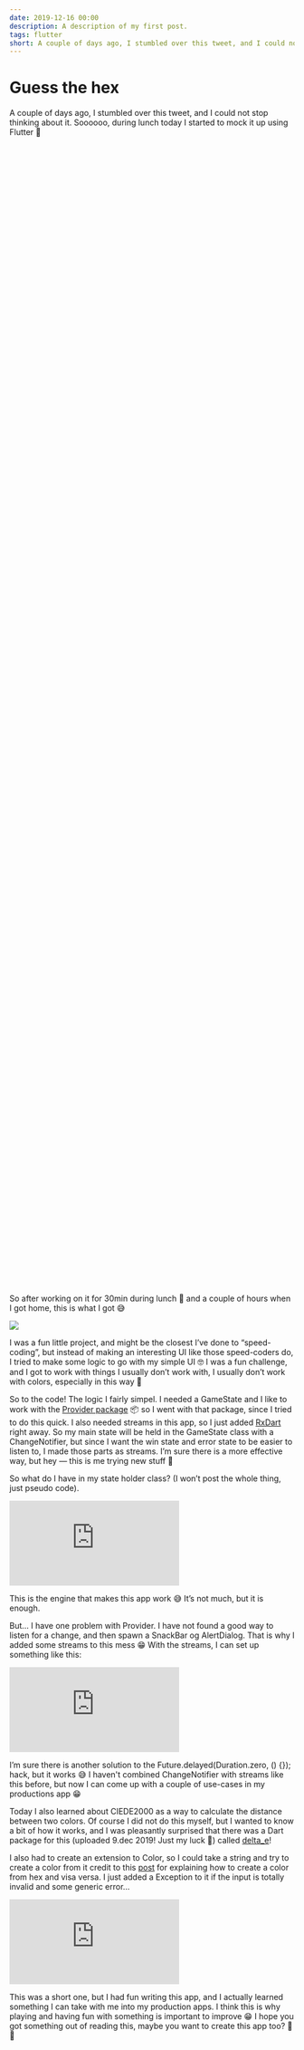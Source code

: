 ```yaml
---
date: 2019-12-16 00:00
description: A description of my first post.
tags: flutter
short: A couple of days ago, I stumbled over this tweet, and I could not stop thinking about it. Soooooo, during lunch today I started to mock it up using Flutter 💙
---
```


# Guess the hex

A couple of days ago, I stumbled over this tweet, and I could not stop thinking about it. Soooooo, during lunch today I started to mock it up using Flutter 💙

<iframe id="twitter-widget-0" scrolling="no" frameborder="0" allowtransparency="true" allowfullscreen="true" class="twitter-tweet twitter-tweet-rendered" style="position: static; visibility: visible; display: block; width: 500px; height: 2015px; padding: 0px; border: none; margin: 10px auto; max-width: 100%; min-width: 220px;" data-tweet-id="1205982293787103234" title="Twitter Tweet"></iframe>

So after working on it for 30min during lunch 🥗 and a couple of hours when I got home, this is what I got 😅

![](https://cdn-images-1.medium.com/max/2048/1*OSW5yNYyRwXZICiym3ctjw.png)

I was a fun little project, and might be the closest I’ve done to “speed-coding”, but instead of making an interesting UI like those speed-coders do, I tried to make some logic to go with my simple UI 🤓 I was a fun challenge, and I got to work with things I usually don’t work with, I usually don’t work with colors, especially in this way 🎨

So to the code! The logic I fairly simpel. I needed a GameState and I like to work with the [Provider package](https://pub.dev/packages/provider) 📦 so I went with that package, since I tried to do this quick. I also needed streams in this app, so I just added [RxDart](https://pub.dev/packages/rxdart) right away. So my main state will be held in the GameState class with a ChangeNotifier, but since I want the win state and error state to be easier to listen to, I made those parts as streams. I’m sure there is a more effective way, but hey — this is me trying new stuff 👀

So what do I have in my state holder class? (I won’t post the whole thing, just pseudo code).

 <iframe src="https://medium.com/media/e8a06e52b62295416544a54a61639d02" frameborder=0></iframe>

This is the engine that makes this app work 😅 It’s not much, but it is enough.

But… I have one problem with Provider. I have not found a good way to listen for a change, and then spawn a SnackBar og AlertDialog. That is why I added some streams to this mess 😁 With the streams, I can set up something like this:

 <iframe src="https://medium.com/media/bc2b3e3961e32dbeadef02ccfea9200d" frameborder=0></iframe>

I’m sure there is another solution to the Future.delayed(Duration.zero, () {}); hack, but it works 😅 I haven't combined ChangeNotifier with streams like this before, but now I can come up with a couple of use-cases in my productions app 😁

Today I also learned about CIEDE2000 as a way to calculate the distance between two colors. Of course I did not do this myself, but I wanted to know a bit of how it works, and I was pleasantly surprised that there was a Dart package for this (uploaded 9.dec 2019! Just my luck 🎅) called [delta_e](https://pub.dev/packages/delta_e)!

I also had to create an extension to Color, so I could take a string and try to create a color from it credit to this [post](https://stackoverflow.com/questions/50081213/how-do-i-use-hexadecimal-color-strings-in-flutter) for explaining how to create a color from hex and visa versa. I just added a Exception to it if the input is totally invalid and some generic error…

 <iframe src="https://medium.com/media/2891c6bfca27a88e8f185283f609a784" frameborder=0></iframe>

This was a short one, but I had fun writing this app, and I actually learned something I can take with me into my production apps. I think this is why playing and having fun with something is important to improve 😁 I hope you got something out of reading this, maybe you want to create this app too? 👀🎨

